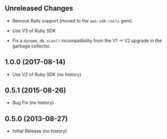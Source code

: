 Unreleased Changes
------------------

* Remove Rails support (moved to the `aws-sdk-rails` gem).

* Use V3 of Ruby SDK

* Fix a `dynamo_db.scan()` incompatibility from the V1 -> V2 upgrade in the garbage collector.

1.0.0 (2017-08-14)
------------------

* Use V2 of Ruby SDK (no history)


0.5.1 (2015-08-26)
------------------

* Bug Fix (no history)

0.5.0 (2013-08-27)
------------------

* Initial Release (no history)
